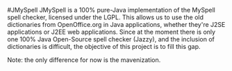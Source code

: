 #JMySpell
JMySpell is a 100% pure-Java implementation of the MySpell spell checker, licensed under the LGPL. 
This allows us to use the old dictionaries from OpenOffice.org in Java applications, 
whether they're J2SE applications or J2EE web applications. 
Since at the moment there is only one 100% Java Open-Source spell checker (Jazzy), and 
the inclusion of dictionaries is difficult, the objective of this project is to fill this 
gap.

Note: the only difference for now is the mavenization.